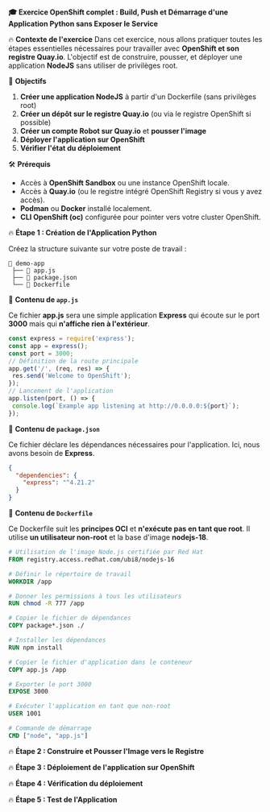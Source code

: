 **🎓 Exercice OpenShift complet : Build, Push et Démarrage d'une Application Python sans Exposer le Service**

🔥 **Contexte de l'exercice**
Dans cet exercice, nous allons pratiquer toutes les étapes essentielles nécessaires pour travailler avec **OpenShift et son registre Quay.io**. L'objectif est de construire, pousser, et déployer une application **NodeJS** sans utiliser de privilèges root.


🎯 **Objectifs**
1. **Créer une application NodeJS** à partir d'un Dockerfile (sans privilèges root) 
2. **Créer un dépôt sur le registre Quay.io** (ou via le registre OpenShift si possible)
3. **Créer un compte Robot sur Quay.io** et **pousser l'image**
4. **Déployer l'application sur OpenShift**
5. **Vérifier l'état du déploiement**

🛠️ **Prérequis**
- Accès à **OpenShift Sandbox** ou une instance OpenShift locale.
- Accès à **Quay.io** (ou le registre intégré OpenShift Registry si vous y avez accès).
- **Podman** ou **Docker** installé localement.
- **CLI OpenShift (oc)** configurée pour pointer vers votre cluster OpenShift.

🔥 **Étape 1 : Création de l'Application Python**

Créez la structure suivante sur votre poste de travail :

```
📁 demo-app
 ├── 📄 app.js
 ├── 📄 package.json
 └── 📄 Dockerfile
```


📄 **Contenu de `app.js`**

Ce fichier **app.js** sera une simple application **Express** qui écoute sur le port **3000** mais qui **n'affiche rien à l'extérieur**.

```js
const express = require('express');
const app = express();
const port = 3000;
// Définition de la route principale
app.get('/', (req, res) => {
 res.send('Welcome to OpenShift');
});
// Lancement de l'application
app.listen(port, () => {
 console.log(`Example app listening at http://0.0.0.0:${port}`);
});
```

📄 **Contenu de `package.json`**

Ce fichier déclare les dépendances nécessaires pour l'application. Ici, nous avons besoin de **Express**.

```json
{
  "dependencies": {
    "express": "^4.21.2"
  }
}

```

📄 **Contenu de `Dockerfile`**

Ce Dockerfile suit les **principes OCI** et **n'exécute pas en tant que root**. Il utilise **un utilisateur non-root** et la base d'image **nodejs-18**.

```dockerfile
# Utilisation de l'image Node.js certifiée par Red Hat
FROM registry.access.redhat.com/ubi8/nodejs-16

# Définir le répertoire de travail
WORKDIR /app

# Donner les permissions à tous les utilisateurs
RUN chmod -R 777 /app

# Copier le fichier de dépendances
COPY package*.json ./

# Installer les dépendances
RUN npm install

# Copier le fichier d'application dans le conteneur
COPY app.js /app

# Exporter le port 3000
EXPOSE 3000

# Exécuter l'application en tant que non-root
USER 1001

# Commande de démarrage
CMD ["node", "app.js"]
```

🔥 **Étape 2 : Construire et Pousser l'Image vers le Registre**


🔥 **Étape 3 : Déploiement de l'application sur OpenShift**

🔥 **Étape 4 : Vérification du déploiement**

🔥 **Étape 5 : Test de l'Application**
